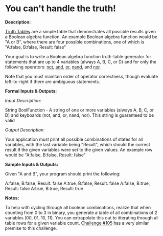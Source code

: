 # You can't handle the truth!
<div class="md"><p><strong>Description:</strong></p>
<p><a href="http://en.wikipedia.org/wiki/Truth_table">Truth Tables</a> are a simple table that demonstrates all possible results given a Boolean algebra function. An example Boolean algebra function would be "A or B", where there are four possible combinations, one of which is "A:false, B:false, Result: false"</p>
<p>Your goal is to write a Boolean algebra function truth-table generator for statements that are up to 4 variables (always A, B, C, or D) and for only the following operators: <a href="http://en.wikipedia.org/wiki/Logical_NOT">not</a>, <a href="http://en.wikipedia.org/wiki/Logical_AND">and</a>, <a href="http://en.wikipedia.org/wiki/Logical_OR">or</a>, <a href="http://en.wikipedia.org/wiki/Logical_NAND">nand</a>, and <a href="http://en.wikipedia.org/wiki/Logical_NOR">nor</a>.</p>
<p>Note that you must maintain order of operator correctness, though evaluate left-to-right if there are ambiguous statements.</p>
<p><strong>Formal Inputs &amp; Outputs:</strong></p>
<p><em>Input Description:</em></p>
<p>String BoolFunction - A string of one or more variables (always A, B, C, or D) and keyboards (not, and, or, nand, nor). This string is guaranteed to be valid</p>
<p><em>Output Description:</em></p>
<p>Your application must print all possible combinations of states for all variables, with the last variable being "Result", which should the correct result if the given variables were set to the given values. An example row would be "A:false, B:false, Result: false"</p>
<p><strong>Sample Inputs &amp; Outputs:</strong></p>
<p>Given "A and B", your program should print the following:</p>
<p>A:false, B:false, Result: false
A:true, B:false, Result: false
A:false, B:true, Result: false
A:true, B:true, Result: true</p>
<p><strong>Notes:</strong></p>
<p>To help with cycling through all boolean combinations, realize that when counting from 0 to 3 in binary, you generate a table of all combinations of 2 variables (00, 01, 10, 11). You can extrapolate this out to itterating through all table rows for a given variable count. <a href="http://www.reddit.com/r/dailyprogrammer/comments/11shtj/10202012_challenge_105_intermediate_boolean_logic/">Challenge #105</a> has a very similar premise to this challenge.</p>
</div>
